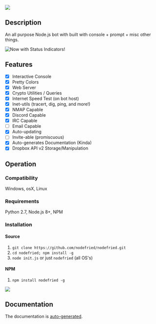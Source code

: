 ![](https://cdn.imgpaste.net/2018/08/30/lWZk2.png)
## Description
An all purpose Node.js bot with built with console + prompt + misc other things.

![Now with Status Indicators!](https://s19.postimg.cc/d1b1b7bir/screenshot_2018_08_31_at_17_01_51.png)
## Features
- [x] Interactive Console
- [x] Pretty Colors
- [x] Web Server
- [x] Crypto Utilities / Queries
- [x] Internet Speed Test (on bot host)
- [x] Inet-utils (tracert, dig, ping, and more!)
- [x] NMAP Capable
- [x] Discord Capable
- [x] IRC Capable
- [ ] Email Capable
- [x] Auto-updating
- [ ] Invite-able (promiscuous)
- [x] Auto-generates Documentation (Kinda)
- [x] Dropbox API v2 Storage/Manipulation
## Operation
### Compatibility
Windows, osX, Linux
### Requirements
Python 2.7, Node.js 8+, NPM
### Installation
#### Source
1) `git clone https://github.com/nodefried/nodefried.git`
2) `cd nodefried; npm install -g`
3) `node init.js` or just `nodefried` (all OS's)
#### NPM
1) `npm install nodefried -g`

![](https://nodei.co/npm/nodefried.png?downloads=true&downloadRank=true&stars=true)
## Documentation
The documentation is [auto-generated](../master/docs/DOCS.md).

